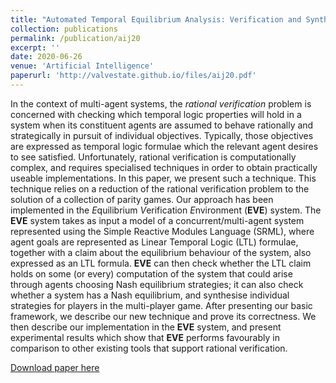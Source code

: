 ```yaml
---
title: "Automated Temporal Equilibrium Analysis: Verification and Synthesis of Multi-Player Games"
collection: publications
permalink: /publication/aij20
excerpt: ''
date: 2020-06-26
venue: 'Artificial Intelligence'
paperurl: 'http://valvestate.github.io/files/aij20.pdf'
---
```

In the context of multi-agent systems, the *rational
    verification* problem is concerned with checking which temporal
  logic properties will hold in a system when its constituent agents
  are assumed to behave rationally and strategically in pursuit of
  individual objectives.  Typically, those objectives are expressed as
  temporal logic formulae which the relevant agent desires to see
  satisfied.  Unfortunately, rational verification is computationally
  complex, and requires specialised techniques in order to obtain
  practically useable implementations.  In this paper, we present such
  a technique.  This technique relies on a reduction of the rational
  verification problem to the solution of a collection of parity
  games. Our approach has been implemented in the *E*quilibrium
  *V*erification *E*nvironment (**EVE**) system.  The **EVE**
  system takes as input a model of a concurrent/multi-agent system
  represented using the Simple Reactive Modules Language (SRML), where
  agent goals are represented as Linear Temporal Logic (LTL) formulae,
  together with a claim about the equilibrium behaviour of the system,
  also expressed as an LTL formula.  **EVE** can then check whether
  the LTL claim holds on some (or every) computation of the system
  that could arise through agents choosing Nash equilibrium
  strategies; it can also check whether a system has a Nash
  equilibrium, and synthesise individual strategies for players in the
  multi-player game.  After presenting our basic framework, we
  describe our new technique and prove its correctness.  We then
  describe our implementation in the **EVE** system, and present
  experimental results which show that **EVE** performs favourably in
  comparison to other existing tools that support rational
  verification.

[Download paper here](http://valvestate.github.io/files/aij20.pdf)
